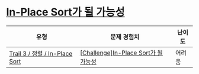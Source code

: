 # [In-Place Sort가 될 가능성](https://www.codetree.ai/trails/complete/curated-cards/challenge-possibility-of-in-place-sort)

|유형|문제 경험치|난이도|
|---|---|---|
|[Trail 3 / 정렬 / In-Place Sort](https://www.codetree.ai/trail-info/novice-high/)|[[Challenge]In-Place Sort가 될 가능성](https://www.codetree.ai/trails/complete/curated-cards/challenge-possibility-of-in-place-sort/)|어려움|

